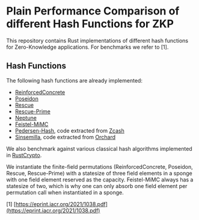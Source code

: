 # Plain Performance Comparison of different Hash Functions for ZKP

This repository contains Rust implementations of different hash functions for Zero-Knowledge applications. For benchmarks we refer to [1].

## Hash Functions

The following hash functions are already implemented:

- [ReinforcedConcrete](https://eprint.iacr.org/2021/1038.pdf)
- [Poseidon](https://eprint.iacr.org/2019/458.pdf)
- [Rescue](https://eprint.iacr.org/2019/426.pdf)
- [Rescue-Prime](https://www.esat.kuleuven.be/cosic/publications/article-3259.pdf)
- [Neptune](https://eprint.iacr.org/2021/1695.pdf)
- [Feistel-MiMC](https://eprint.iacr.org/2016/492.pdf)
- [Pedersen-Hash](https://zips.z.cash/protocol/protocol.pdf#concretepedersenhash), code extracted from [Zcash](https://github.com/zcash/librustzcash)
- [Sinsemilla](https://zips.z.cash/protocol/protocol.pdf#concretesinsemillahash), code extracted from [Orchard](https://github.com/zcash/orchard)

We also benchmark against various classical hash algorithms implemented in [RustCrypto](https://github.com/RustCrypto/hashes).

We instantiate the finite-field permutations (ReinforcedConcrete, Poseidon, Rescue, Rescue-Prime) with a statesize of three field elements in a sponge with one field element reserved as the capacity. Feistel-MiMC always has a statesize of two, which is why one can only absorb one field element per permutation call when instantiated in a sponge.

[1] [https://eprint.iacr.org/2021/1038.pdf](https://eprint.iacr.org/2021/1038.pdf)
